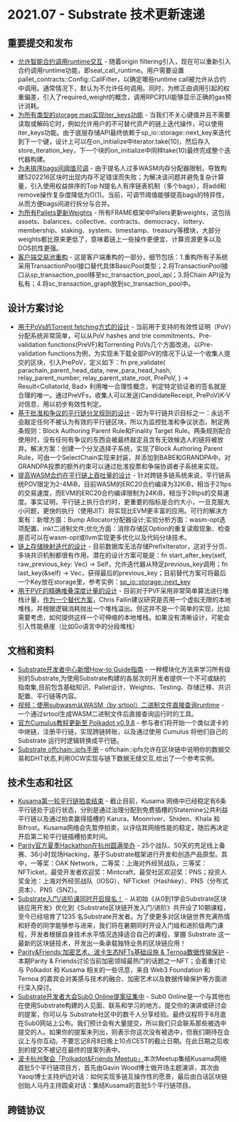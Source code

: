 # 2021.07 - Substrate 技术更新速递

## 重要提交和发布

* [允许智能合约调用runtime交互](https://github.com/paritytech/substrate/pull/9276) - 随着origin filtering引入，现在可以重新引入合约调用runtime功能，即seal_call_runtime。用户需要设置pallet_contracts::Config::CallFilter，以确定哪些runtime call被允许从合约中调用。通常情况下，默认为不允许任何调用。同时，为修正由调用引起的权重偏差，引入了required_weight的概念，调用RPC时UI能够显示正确的gas预计消耗。
* [为所有类型的storage map实现iter_keys功能](https://github.com/paritytech/substrate/pull/9238) - 当我们不关心键值并且不需要读取或解码它时，例如允许用户的不可替代资产的链上迭代操作，可以使用iter_keys功能。由于底层存储API最终依赖于sp_io::storage::next_key来迭代到下一个键，设计上可以在on_initialize中iterator.take(10)，然后存入store_iteration_key，下一个块的on_initialize中同样take(10)最终完成整个迭代器构建。
* [为未排序bags间阈值可调](https://github.com/paritytech/substrate/pull/9230) - 由于提名人过多WASM内存分配器限制，导致构建5202216区块时出现内存不足错误而失败；为解决该问题并避免复杂计算量，引入使用权益排序的Top N提名人有序链表机制（多个bags），将add和remove操作复杂度降低为O(1)。当前，可调节阈值能够提高bags的特异性，从而方便bags间进行拆分与合并。
* [为所有Pallets更新Weights](https://github.com/paritytech/substrate/pull/9148) - 所有FRAME框架中Pallets更新weights，这包括assets、balances、collective、contracts、democracy、lottery、membership、staking、system、timestamp、treasury等模块，大部分weights都比原来更低了，意味着链上一些操作更便宜、计算资源更多以及DOS抗性更强。
* [客户端交易池重构](https://github.com/paritytech/substrate/pull/9228) - 这是客户端重构的一部分，细节包括：1.重构所有子系统采用TransactionPool接口替代具体BasicPool类型；2.将TransactionPool接口从sp_transaction_pool移至sc_transaction_pool_api；3.将Chain API设为私有；4.将sc_transaction_graph放到sc_transaction_pool中。

## 设计方案讨论

* [用于PoVs的Torrent fetching方式的设计](https://github.com/paritytech/polkadot/issues/3307) - 当前用于支持的有效性证明（PoV）分配系统非常简单，可以从PoV hashes and trie commitments、Pre-validation functions(PreVF)和Torrenting PoVs几个方面改进。以Pre-validation functions为例，为实现未下载全部PoV的情况下认证一个收集人提交的区块，引入PrePoV，定义如下：fn pre_validate(
    parachain_parent_head_data,
    new_para_head_hash,
    relay_parent_number,
    relay_parent_state_root,
    PrePoV,
) -> Result<CollatorId, Bad>
利用唯一合理性概念，判定特定验证者的签名就是合理的唯一。通过PreVFs，收集人可以发送(CandidateReceipt, PrePoV)K-V对信息，用以初步有效性判定。
* [基于批准和争议的平行链分叉规则的设计](https://github.com/paritytech/polkadot/issues/3235) - 因为平行链共识目标之一：永远不会敲定任何不被认为有效的平行链区块，所以为监控批准和争议状态，制定两条规则：Block Authoring Parent Rule和Finality Target Rule。两条规则配合使用时，没有任何有争议的东西会被最终敲定且含有无效候选人的链将被放弃。解决方案：创建一个分叉选择子系统，实现了Block Authoring Parent Rule，可由一个SelectChain实现来封装，并添加到BABE和GRANDPA中。对GRANDPA投票的额外约束可以通过批准投票和争端协调者子系统来实现。
* [提高WASM合约在平行链上吞吐量的设计](https://github.com/paritytech/polkadot/issues/3235) - 针对跨链多链系统来说，平行链系统POV限定为2-4MiB，目前WASM的ERC20合约编译为32KiB，相当于21tps的交易速度，而EVM的ERC20合约编译限制为24KiB，相当于28tps的交易速度。事实证明，平行链上执行合约时，更重要的指标是合约大小，一旦克服大小问题，更快的执行（使用JIT）将实现比EVM更丰富的应用。可行的解决方案有：新增方面：Bump Allocator分配器设计;实验分析方面：wasm-opt选项配置、ink!二进制文件;优化方面：消除存储区Option的重复读取现象、检查是否可以在wasm-opt或llvm实现更多优化以及代码分块技术。
* [链上存储映射迭代的设计](https://github.com/paritytech/substrate/issues/9213) - 目前数据库无法存储PrefixIterator，这对于分页、多块共识机制都很有作用。潜在的设计方案可能是：fn start_after_key(self, raw_previous_key: Vec<u8>) -> Self，允许迭代器从特定previous_key调用；fn last_key(&self) -> Vec<u8>，获得最后的previous_key；目前替代方案可将最后一个Key放在storage里，参考实例：[sp_io::storage::next_key](https://github.com/paritytech/substrate/pull/8197/files#diff-847a61d013ce4aedef41be8e70a2b09d96eb3ac5d5ce3d3da45e03915ab1fa90R908)
* [用于PVF的精确堆叠深度计量的设计](https://github.com/paritytech/substrate/issues/9298) - 目前对于PVF采用非常简单算法进行堆栈计量，[作为一个替代方案](https://bytecodealliance.zulipchat.com/#narrow/stream/217126-wasmtime/topic/deterministic.20stack.20usage)，Chris Fallin建议研究是否用一个虚拟无限的本地堆栈，并根据逻辑消耗抛出一个堆栈溢出。但这并不是一个简单的实现，比如需要考虑，如何提供这样一个可伸缩的本地堆栈。如果没有清晰设计，可能会引入性能悬崖（比如Go语言中的分段堆栈）

## 文档和资料

* [Substrate开发者中心新增How-to Guide指南](https://substrate.dev/substrate-how-to-guides/docs/basics/basic-pallet-integration) - 一种模块化方法来学习所有级别的Substrate,为使用Substrate构建的各层次的开发者提供一个不可或缺的指南集,目前包含基础知识、Pallet设计、Weights、Testing、存储迁移、共识配置、平行链等内容。
* [视频：使用subwasm从WASM（by srtool）二进制文件直接查询runtime](https://twitter.com/substrate_io/status/1414941452388425738) - 一个通过srtool生成WASM二进制文件后直接查询运行时的工具。
* [官方Cumulus教程更新至 Polkadot v0.9.8](https://github.com/substrate-developer-hub/cumulus-workshop) - 参与者们将开始一个类似波卡的中继链，注册平行链，实现跨链转账，以及通过使用 Cumulus 将他们自己的 Substrate 运行时逻辑转换成平行链。
* [Substrate offchain::ipfs手册](https://rs-ipfs.github.io/offchain-ipfs-manual) - offchain::ipfs允许在区块链中说明你的数据交易和DHT状态,利用OCW实现与链下数据无缝交互,给出了一个参考实例。

## 技术生态和社区

* [Kusama第一轮平行链拍卖结束](https://www.chainnews.com/articles/436223908193.htm) - 截止目前，Kusama 网络中已经稳定有6条平行链处于运行状态，分别是通过治理分配到免费插槽的Statemine公共利益平行链以及通过拍卖赢得插槽的 Karura、Moonriver、Shiden、Khala 和 Bifrost。Kusama网络会先暂停拍卖，以评估其网络性能的稳定，随后再决定开启第二轮平行链插槽拍卖时间。
* [Parity官方夏季Hackathon在杭州圆满举办](https://www.chainnews.com/articles/493023811358.htm) - 25个战队、50天的充足线上备赛、36小时现场Hacking，基于Substrate框架进行开发和创造产品原型。其中，一等奖：OAK Network，二等奖：上海对外经贸战队，三等奖：NFTicket，最受开发者欢迎奖：Mintcraft，最受社区欢迎奖：PNS；投资人奖金池：上海对外经贸战队（IOSG）、NFTicket（Hashkey）、PNS（分布式资本）、PNS（SNZ）。
* [Substrate入门/进阶课同时开启报名！](https://www.chainnews.com/articles/367072899273.htm) - 从初始《从0到1学会Substrate区块链应用开发》优化到《Substrate区块链开发入门/进阶》共开设了10期课程，至今已经培育了1235 名Substrate开发者。为了使更多对区块链世界充满热情和好奇的同学能够参与进来，我们将在暑期同时开设入门级和进阶级两门课程，开发者根据自身技术水平情况选择适合自己的课程，掌握 Substrate 这一最新的区块链技术，开发出一条承载独特业务的区块链应用！
* [Parity&Friends:加密艺术、波卡生态NFTs基础设施 & Ternoa数据传输保护](https://www.chainnews.com/articles/767716788836.htm) - 本期Parity & Friends讨论当前加密领域最热门的话题之一NFT；会着重讨论与 Polkadot 和 Kusama 相关的一些讯息，来自 Web3 Foundation 和 Ternoa 的嘉宾会对美感与技术的融合、加密艺术以及数据传输保护等方面进行深入探讨。
* [Substrate开发者大会Sub0 Online提案征集中](https://www.chainnews.com/articles/289459031524.htm) - Sub0 Online是一个与其他也在使用Substrate构建的人见面、联系和学习的地方。提交你的演讲或研讨会的提案，你可以与 Substrate社区中的数千人分享经验。最终议程将于8月底在Sub0网站上公布。我们预计会有大量提交，所以我们只会联系那些被选中提交的人。如果你的提案未列出，则表示你这次没有被选中，但我们期待在会议上与你互动。不要忘记8月8日晚上10点CEST的截止日期。在此日期之后收到的提交不被记在最终的提案列表中。
* [波卡杭州聚会「Polkadot&Friends Meetup」](https://www.parity.io/blog/)本次Meetup集结Kusama网络首批5个平行链项目方，首先由Gavin Wood博士做开场主题演讲，其次由Yaoqi博士主持炉边对话：如何实现多链互操作性的愿景，最后由白话区块链创始人马丹主持圆桌对话：集结Kusama的首批5个平行链项目。

## 跨链协议




